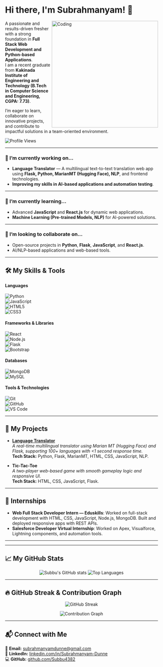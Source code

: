 # Hi there, I'm Subrahmanyam! 👋  

<img align="right" alt="Coding" width="350" src="https://media.giphy.com/media/qgQUggAC3Pfv687qPC/giphy.gif">  

A passionate and results-driven fresher with a strong foundation in **Full Stack Web Development and Python-based Applications**.  
I am a recent graduate from **Kakinada Institute of Engineering and Technology (B.Tech in Computer Science and Engineering, CGPA: 7.73)**.  

I’m eager to learn, collaborate on innovative projects, and contribute to impactful solutions in a team-oriented environment.  

![Profile Views](https://komarev.com/ghpvc/?username=Subbu4382&label=Profile%20Views&color=0e75b6&style=flat)  

---

### 🔭 I’m currently working on...
- **Language Translator** — A multilingual text-to-text translation web app using **Flask, Python, MarianMT (Hugging Face), NLP**, and frontend technologies.  
- **Improving my skills in AI-based applications and automation testing**.  

---

### 🌱 I’m currently learning...
- Advanced **JavaScript** and **React.js** for dynamic web applications.  
- **Machine Learning (Pre-trained Models, NLP)** for AI-powered solutions.  

---

### 👯 I’m looking to collaborate on...
- Open-source projects in **Python**, **Flask**, **JavaScript**, and **React.js**.  
- AI/NLP-based applications and web-based tools.  

---

## 🛠️ My Skills & Tools  

#### Languages  
![Python](https://img.shields.io/badge/Python-3776AB?style=for-the-badge&logo=python&logoColor=white)  
![JavaScript](https://img.shields.io/badge/JavaScript-F7DF1E?style=for-the-badge&logo=javascript&logoColor=black)   
![HTML5](https://img.shields.io/badge/HTML5-E34F26?style=for-the-badge&logo=html5&logoColor=white)  
![CSS3](https://img.shields.io/badge/CSS3-1572B6?style=for-the-badge&logo=css3&logoColor=white)  

#### Frameworks & Libraries  
![React](https://img.shields.io/badge/React-61DAFB?style=for-the-badge&logo=react&logoColor=black)  
![Node.js](https://img.shields.io/badge/Node.js-339933?style=for-the-badge&logo=node.js&logoColor=white)  
![Flask](https://img.shields.io/badge/Flask-000000?style=for-the-badge&logo=flask&logoColor=white)  
![Bootstrap](https://img.shields.io/badge/Bootstrap-563D7C?style=for-the-badge&logo=bootstrap&logoColor=white)  

#### Databases  
![MongoDB](https://img.shields.io/badge/MongoDB-47A248?style=for-the-badge&logo=mongodb&logoColor=white)  
![MySQL](https://img.shields.io/badge/MySQL-4479A1?style=for-the-badge&logo=mysql&logoColor=white)  

#### Tools & Technologies  
![Git](https://img.shields.io/badge/Git-F05032?style=for-the-badge&logo=git&logoColor=white)  
![GitHub](https://img.shields.io/badge/GitHub-181717?style=for-the-badge&logo=github&logoColor=white)  
![VS Code](https://img.shields.io/badge/VS%20Code-007ACC?style=for-the-badge&logo=visual-studio-code&logoColor=white)  
 

---

## 🚀 My Projects  

- **[Language Translator](https://github.com/Subbu4382/LanguageTranslator_project)**  
  *A real-time multilingual translator using Marian MT (Hugging Face) and Flask, supporting 100+ languages with <1 second response time.*  
  **Tech Stack:** Python, Flask, MarianMT, HTML, CSS, JavaScript, NLP.  

- **Tic-Tac-Toe**  
  *A two-player web-based game with smooth gameplay logic and responsive UI.*  
  **Tech Stack:** HTML, CSS, JavaScript, Flask.  

---

## 📜 Internships  
- **Web Full Stack Developer Intern — Eduskills**: Worked on full-stack development with HTML, CSS, JavaScript, Node.js, MongoDB. Built and deployed responsive apps with REST APIs.  
- **Salesforce Developer Virtual Internship**: Worked on Apex, Visualforce, Lightning components, and automation tools.  

---

---

## 📈 My GitHub Stats  

<p align="center">
  <img src="https://github-readme-stats.vercel.app/api?username=Subbu4382&show_icons=true&theme=radical&v=${{ github.run_number }}" alt="Subbu's GitHub stats" />
  <img src="https://github-readme-stats.vercel.app/api/top-langs/?username=Subbu4382&layout=compact&theme=radical&v=${{ github.run_number }}" alt="Top Languages" />
</p> 

---

## 🔥 GitHub Streak & Contribution Graph  

<p align="center">
  <img src="https://streak-stats.demolab.com?user=Subbu4382&theme=radical&hide_border=true&v=${{ github.run_number }}" alt="GitHub Streak" />
</p>  

<p align="center">
  <img src="https://github-readme-activity-graph.vercel.app/graph?username=Subbu4382&theme=react-dark&hide_border=true&v=${{ github.run_number }}" alt="Contribution Graph" />
</p>

---

## 📬 Connect with Me  
📧 **Email:** subrahmanyamdunne@gmail.com  
🔗 **LinkedIn:** [linkedin.com/in/Subrahmanyam-Dunne](https://www.linkedin.com/in/subrahmanyam-dunne-5b271b2b3)  
💻 **GitHub:** [github.com/Subbu4382](https://github.com/Subbu4382)  
